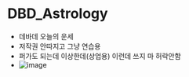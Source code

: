 # DBD_Astrology

- 데바데 오늘의 운세
- 저작권 안따지고 그냥 연습용
- 퍼가도 되는데 이상한데(상업용) 이런데 쓰지 마 허락안함
- ![image](https://user-images.githubusercontent.com/37392968/159611205-b7c57a14-5045-43e8-8483-c884222bd12f.png)
